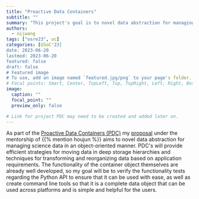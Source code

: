 ```yaml
---
title: "Proactive Data Containers"
subtitle: ""
summary: "This project's goal is to novel data abstraction for managing science data in an object-oriented manner. PDC's will provide efficient strategies for moving data in deep storage hierarchies and techniques for transforming and reorganizing data based on application requirements. By developing an Python API and command line tools, these objects will be able to be used with ease regardless of the situation."
authors: 
  - nijwang
tags: ["osre23", uc]
categories: [GSoC'23]
date: 2023-06-20
lastmod: 2023-06-20
featured: false
draft: false
# Featured image
# To use, add an image named `featured.jpg/png` to your page's folder.
# Focal points: Smart, Center, TopLeft, Top, TopRight, Left, Right, BottomLeft, Bottom, BottomRight.
image:
  caption: ""
  focal_point: ""
  preview_only: false

# Link for project PDC may need to be created and added later on.
---
```

As part of the [Proactive Data Containers (PDC)](/project/osre23/lbl/pdc) my [proposal](https://docs.google.com/document/d/1Pnt-iq9pWD70d_jmSsoJjnbXtIjJGY3IbXFrwyFT4Q4/edit?usp=sharing) under the mentorship of {{% mention houjun %}} aims to novel data abstraction for managing science data in an object-oriented manner. PDC's will provide efficient strategies for moving data in deep storage hierarchies and techniques for transforming and reorganizing data based on application requirements. The functionality of the container object themselves are already well developed, so my goal will be to verify the functionality tests regarding the Python API to ensure that it can be used with ease, as well as create command line tools so that it is a complete data object that can be used across platforms and is simple and helpful for the users.
